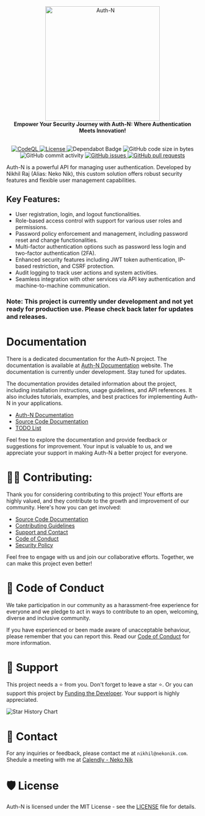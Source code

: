 <div align="center">
    <a href="https://auth-n.nekonik.com/">
        <img alt="Auth-N" src="https://auth-n.nekonik.com/img/logos/Auth-N-BG-White.svg" width="300px">
    </a>
    <br>
    <strong>Empower Your Security Journey with Auth-N: Where Authentication Meets Innovation!</strong>
</div>
<br>
<p align="center">
    <a href="https://github.com/Neko-Nik/Auth-N/actions/workflows/codeql.yml">
        <img src="https://github.com/Neko-Nik/Auth-N/actions/workflows/codeql.yml/badge.svg" alt="CodeQL" style="max-width: 100%;">
    </a>
    <a href="https://github.com/Neko-Nik/Auth-N/blob/master/LICENSE">
        <img src="https://img.shields.io/github/license/Neko-Nik/Auth-N" alt="License">
    </a>
    <!-- <a href="https://github.com/Neko-Nik/Auth-N/actions/workflows/compliance.yml">
        <img src="https://github.com/Neko-Nik/Auth-N/actions/workflows/compliance.yml/badge.svg" alt="Compliance" style="max-width: 100%;">
    </a>
    <a href="https://github.com/Neko-Nik/Auth-N/actions/workflows/release.yml">
        <img src="https://github.com/Neko-Nik/Auth-N/actions/workflows/release.yml/badge.svg" alt="Release" style="max-width: 100%;">
    </a>
    <a href="https://github.com/Neko-Nik/Auth-N/actions/workflows/storybook.yml">
        <img src="https://github.com/Neko-Nik/Auth-N/actions/workflows/storybook.yml/badge.svg" alt="Publish stories if changed" style="max-width: 100%;">
    </a> -->
    <img src="https://img.shields.io/badge/Dependabot-active-brightgreen.svg" alt="Dependabot Badge">
    <img src="https://img.shields.io/github/languages/code-size/Neko-Nik/Auth-N" alt="GitHub code size in bytes">
    <img src="https://img.shields.io/github/commit-activity/w/Neko-Nik/Auth-N" alt="GitHub commit activity">
    <a href="https://github.com/Neko-Nik/Auth-N/issues">
        <img src="https://img.shields.io/github/issues/Neko-Nik/Auth-N" alt="GitHub issues">
    </a>
    <a href="https://github.com/Neko-Nik/Auth-N/pulls">
        <img src="https://img.shields.io/github/issues-pr/Neko-Nik/Auth-N" alt="GitHub pull requests">
    </a>
    <!-- <a href="https://github.com/Neko-Nik/Auth-N/releases">
        <img src="https://img.shields.io/github/v/release/Neko-Nik/Auth-N.svg?style=flat" alt="GitHub Release">
    </a> -->
</p>

Auth-N is a powerful API for managing user authentication. Developed by Nikhil Raj (Alias: Neko Nik), this custom solution offers robust security features and flexible user management capabilities.

## Key Features:
- User registration, login, and logout functionalities.
- Role-based access control with support for various user roles and permissions.
- Password policy enforcement and management, including password reset and change functionalities.
- Multi-factor authentication options such as password less login and two-factor authentication (2FA).
- Enhanced security features including JWT token authentication, IP-based restriction, and CSRF protection.
- Audit logging to track user actions and system activities.
- Seamless integration with other services via API key authentication and machine-to-machine communication.

### Note: This project is currently under development and not yet ready for production use. Please check back later for updates and releases.


# Documentation

There is a dedicated documentation for the Auth-N project. The documentation is available at [Auth-N Documentation](https://auth-n.nekonik.com/) website. The documentation is currently under development. Stay tuned for updates.

The documentation provides detailed information about the project, including installation instructions, usage guidelines, and API references. It also includes tutorials, examples, and best practices for implementing Auth-N in your applications.

- [Auth-N Documentation](https://auth-n.nekonik.com/)
- [Source Code Documentation](https://auth-n.nekonik.com/docs/Contribute/intro)
- [TODO List](https://github.com/Neko-Nik/Auth-N/blob/main/TODO.md)

Feel free to explore the documentation and provide feedback or suggestions for improvement. Your input is valuable to us, and we appreciate your support in making Auth-N a better project for everyone.


# 👨‍💻 Contributing:

Thank you for considering contributing to this project! Your efforts are highly valued, and they contribute to the growth and improvement of our community. Here's how you can get involved:

- [Source Code Documentation](https://auth-n.nekonik.com/docs/Contribute/intro)
- [Contributing Guidelines](https://github.com/Neko-Nik/Auth-N/blob/main/CONTRIBUTING.md)
- [Support and Contact](https://github.com/Neko-Nik/Auth-N/blob/main/SUPPORT.md)
- [Code of Conduct](https://github.com/Neko-Nik/Auth-N/blob/main/CODE_OF_CONDUCT.md)
- [Security Policy](https://github.com/Neko-Nik/Auth-N/blob/main/SECURITY.md)

Feel free to engage with us and join our collaborative efforts. Together, we can make this project even better!

# 📜 Code of Conduct

We take participation in our community as a harassment-free experience for everyone and we pledge to act in ways to contribute to an open, welcoming, diverse and inclusive community.

If you have experienced or been made aware of unacceptable behaviour, please remember that you can report this. Read our [Code of Conduct](https://github.com/Neko-Nik/Auth-N/blob/main/CODE_OF_CONDUCT.md) for more information.

# 🙏 Support

This project needs a ⭐️ from you. Don't forget to leave a star ⭐️. Or you can support this project by [Funding the Developer](https://github.com/Neko-Nik/Auth-N/blob/main/FUNDING.yml). Your support is highly appreciated.

<picture>
    <source media="(prefers-color-scheme: dark)" srcset="https://api.star-history.com/svg?repos=Neko-Nik/Auth-N&type=Date&theme=dark" />
    <source media="(prefers-color-scheme: light)" srcset="https://api.star-history.com/svg?repos=Neko-Nik/Auth-N&type=Date" />
    <img alt="Star History Chart" src="https://api.star-history.com/svg?repos=Neko-Nik/Auth-N&type=Date" />
</picture>

# 📧 Contact

For any inquiries or feedback, please contact me at `nikhil@nekonik.com`. Shedule a meeting with me at [Calendly - Neko Nik](https://calendly.com/neko-nik/general-meet)


# 🛡️ License

Auth-N is licensed under the MIT License - see the [LICENSE](https://github.com/Neko-Nik/Auth-N/blob/main/LICENSE) file for details.
